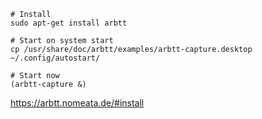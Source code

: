 ```
# Install
sudo apt-get install arbtt

# Start on system start
cp /usr/share/doc/arbtt/examples/arbtt-capture.desktop ~/.config/autostart/

# Start now
(arbtt-capture &)
```

https://arbtt.nomeata.de/#install
